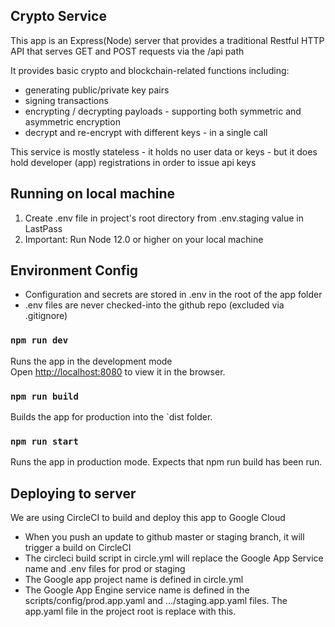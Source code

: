 
## Crypto Service

This app is an Express(Node) server that provides a traditional Restful HTTP API that serves GET and POST requests via the /api path

It provides basic crypto and blockchain-related functions including:

* generating public/private key pairs
* signing transactions
* encrypting / decrypting payloads - supporting both symmetric and asymmetric encryption
* decrypt and re-encrypt with different keys - in a single call

This service is mostly stateless - it holds no user data or keys - but it does hold developer (app) registrations in order to issue api keys
## Running on local machine

1. Create .env file in project's root directory from .env.staging value in LastPass
2. Important: Run Node 12.0 or higher on your local machine

## Environment Config
* Configuration and secrets are stored in .env in the root of the app folder
* .env files are never checked-into the github repo (excluded via .gitignore)


### `npm run dev`

Runs the app in the development mode<br>
Open [http://localhost:8080](http://localhost:8080) to view it in the browser.

### `npm run build`

Builds the app for production into the `dist folder.<br>

### `npm run start`

Runs the app in production mode. Expects that npm run build has been run.<br>


## Deploying to server

We are using CircleCI to build and deploy this app to Google Cloud

* When you push an update to github master or staging branch, it will trigger a build on CircleCI <br>
* The circleci build script in circle.yml will replace the Google App Service name and .env files for prod or staging<br>
* The Google app project name is defined in circle.yml
* The Google App Engine service name is defined in the scripts/config/prod.app.yaml and .../staging.app.yaml files. The app.yaml file in the project root is replace with this.<br>

